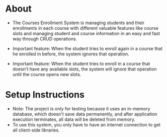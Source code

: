 # About 
- The Courses Enrollment System is  managing students and their enrollments in each course with different valuable features like course slots and managing student and course
information in an easy and fast way through CRUD operations.

- Important feature: When the student tries to enroll again in a course that he enrolled in before, the system ignores that operation.
- Important feature: When the student tries to enroll in a course that doesn't have any available slots, the system will ignore that operation until the course opens new slots.

# Setup Instructions
- Note: The project is only for testing because it uses an in-memory database, which doesn't save data permanently, and after application execution terminates, all data will be deleted from memory.
- To use this system, you only have to have an internet connection to get all client-side libraries.
